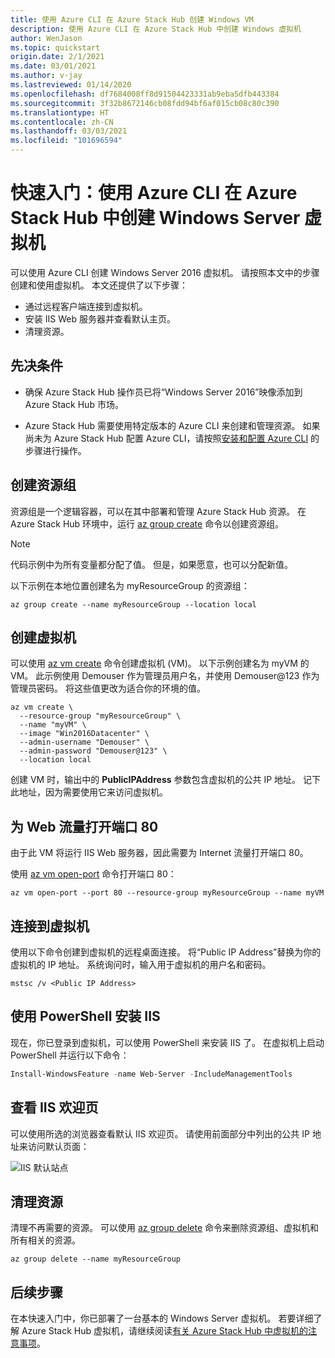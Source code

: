 ```yaml
---
title: 使用 Azure CLI 在 Azure Stack Hub 创建 Windows VM
description: 使用 Azure CLI 在 Azure Stack Hub 中创建 Windows 虚拟机
author: WenJason
ms.topic: quickstart
origin.date: 2/1/2021
ms.date: 03/01/2021
ms.author: v-jay
ms.lastreviewed: 01/14/2020
ms.openlocfilehash: df7684008ff8d91504423331ab9eba5dfb443384
ms.sourcegitcommit: 3f32b8672146cb08fdd94bf6af015cb08c80c390
ms.translationtype: HT
ms.contentlocale: zh-CN
ms.lasthandoff: 03/03/2021
ms.locfileid: "101696594"
---
```

# <a name="quickstart-create-a-windows-server-virtual-machine-using-azure-cli-in-azure-stack-hub"></a>快速入门：使用 Azure CLI 在 Azure Stack Hub 中创建 Windows Server 虚拟机

可以使用 Azure CLI 创建 Windows Server 2016 虚拟机。 请按照本文中的步骤创建和使用虚拟机。 本文还提供了以下步骤：

* 通过远程客户端连接到虚拟机。
* 安装 IIS Web 服务器并查看默认主页。
* 清理资源。

## <a name="prerequisites"></a>先决条件

* 确保 Azure Stack Hub 操作员已将“Windows Server 2016”映像添加到 Azure Stack Hub 市场。

* Azure Stack Hub 需要使用特定版本的 Azure CLI 来创建和管理资源。 如果尚未为 Azure Stack Hub 配置 Azure CLI，请按照[安装和配置 Azure CLI](azure-stack-version-profiles-azurecli2.md) 的步骤进行操作。

## <a name="create-a-resource-group"></a>创建资源组

资源组是一个逻辑容器，可以在其中部署和管理 Azure Stack Hub 资源。 在 Azure Stack Hub 环境中，运行 [az group create](/cli/group#az-group-create) 命令以创建资源组。

> [!NOTE]
>  代码示例中为所有变量都分配了值。 但是，如果愿意，也可以分配新值。

以下示例在本地位置创建名为 myResourceGroup 的资源组：

```cli
az group create --name myResourceGroup --location local
```

## <a name="create-a-virtual-machine"></a>创建虚拟机

可以使用 [az vm create](/cli/vm#az-vm-create) 命令创建虚拟机 (VM)。 以下示例创建名为 myVM 的 VM。 此示例使用 Demouser 作为管理员用户名，并使用 Demouser@123 作为管理员密码。 将这些值更改为适合你的环境的值。

```cli
az vm create \
  --resource-group "myResourceGroup" \
  --name "myVM" \
  --image "Win2016Datacenter" \
  --admin-username "Demouser" \
  --admin-password "Demouser@123" \
  --location local
```

创建 VM 时，输出中的 **PublicIPAddress** 参数包含虚拟机的公共 IP 地址。 记下此地址，因为需要使用它来访问虚拟机。

## <a name="open-port-80-for-web-traffic"></a>为 Web 流量打开端口 80

由于此 VM 将运行 IIS Web 服务器，因此需要为 Internet 流量打开端口 80。

使用 [az vm open-port](/cli/vm) 命令打开端口 80：

```cli
az vm open-port --port 80 --resource-group myResourceGroup --name myVM
```

## <a name="connect-to-the-virtual-machine"></a>连接到虚拟机

使用以下命令创建到虚拟机的远程桌面连接。 将“Public IP Address”替换为你的虚拟机的 IP 地址。 系统询问时，输入用于虚拟机的用户名和密码。

```
mstsc /v <Public IP Address>
```

## <a name="install-iis-using-powershell"></a>使用 PowerShell 安装 IIS

现在，你已登录到虚拟机，可以使用 PowerShell 来安装 IIS 了。 在虚拟机上启动 PowerShell 并运行以下命令：

```powershell
Install-WindowsFeature -name Web-Server -IncludeManagementTools
```

## <a name="view-the-iis-welcome-page"></a>查看 IIS 欢迎页

可以使用所选的浏览器查看默认 IIS 欢迎页。 请使用前面部分中列出的公共 IP 地址来访问默认页面：

![IIS 默认站点](./media/azure-stack-quick-create-vm-windows-cli/default-iis-website.png)

## <a name="clean-up-resources"></a>清理资源

清理不再需要的资源。 可以使用 [az group delete](/cli/group#az-group-delete) 命令来删除资源组、虚拟机和所有相关的资源。

```cli
az group delete --name myResourceGroup
```

## <a name="next-steps"></a>后续步骤

在本快速入门中，你已部署了一台基本的 Windows Server 虚拟机。 若要详细了解 Azure Stack Hub 虚拟机，请继续阅读[有关 Azure Stack Hub 中虚拟机的注意事项](azure-stack-vm-considerations.md)。
